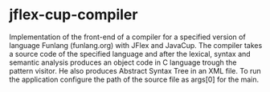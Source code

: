 # jflex-cup-compiler
Implementation of the front-end of a compiler for a specified version of language Funlang (funlang.org) with JFlex and JavaCup. The compiler takes a source code of the specified language and after the lexical, syntax and semantic analysis produces an object code in C language trough the pattern visitor. He also produces Abstract Syntax Tree in an XML file. To run the application configure the path of the source file as args[0] for the main.

